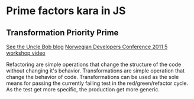 # Prime factors kara in JS
## Transformation Priority Prime

[See the Uncle Bob blog](https://8thlight.com/blog/uncle-bob/2013/05/27/TheTransformationPriorityPremise.html)
[Norwegian Developers Conference 2011 5 workshop video](https://www.youtube.com/watch?v=B93QezwTQpI)

Refactoring are simple operations that change the structure of the code without changing it's behavior.
Transformations are simple operation that change the behavior of code.
Transformations can be used as the sole means for passing the currently failing test in the red/green/refactor cycle. 
As the test get more specific, the production get more generic.


